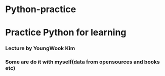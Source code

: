 # Python-practice

# Practice Python for learning

### Lecture by YoungWook Kim
### Some are do it with myself(data from opensources and books etc)
